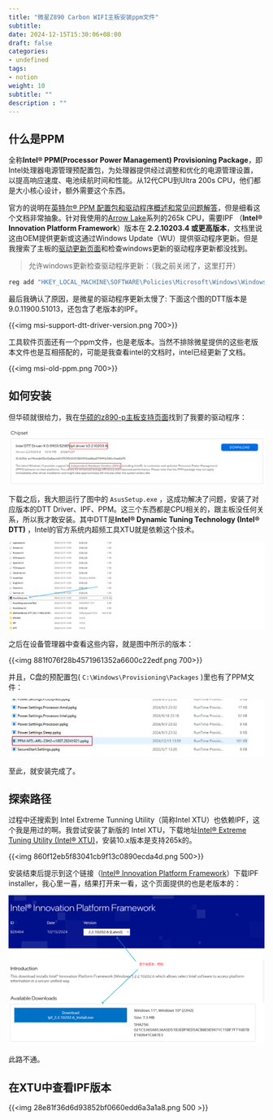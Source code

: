 ```yaml
---
title: "微星Z890 Carbon WIFI主板安装ppm文件"
subtitle:
date: 2024-12-15T15:30:06+08:00
draft: false
categories: 
- undefined
tags: 
- notion
weight: 10
subtitle: ""
description : ""
---
```


<!--more-->

## 什么是PPM

全称**Intel® PPM(Processor Power Management) Provisioning Package**，即Intel处理器电源管理预配置包，为处理器提供经过调整和优化的电源管理设置，以提高响应速度、电池续航时间和性能。从12代CPU到Ultra 200s CPU，他们都是大小核心设计，额外需要这个东西。

官方的说明在[英特尔® PPM 配置包和驱动程序概述和常见问题解答](https://www.intel.cn/content/www/cn/zh/support/articles/000100206/processors/processor-utilities-and-programs.html)，但是细看这个文档非常抽象。针对我使用的[Arrow Lake](https://www.intel.cn/content/www/cn/zh/ark/products/codename/225837/products-formerly-arrow-lake.html)系列的265k CPU，需要IPF （**Intel® Innovation Platform Framework**）版本在 **2.2.10203.4 或更高版本**，文档里说这由OEM提供更新或这通过Windows Update（WU）提供驱动程序更新。但是我搜索了主板的[驱动更新页面](https://www.msi.cn/Motherboard/MPG-Z890-CARBON-WIFI/support#driver)和检查windows更新的驱动程序更新都没找到。

> 允许windows更新检查驱动程序更新：（我之前关闭了，这里打开）

```bash
reg add "HKEY_LOCAL_MACHINE\SOFTWARE\Policies\Microsoft\Windows\WindowsUpdate" /v ExcludeWUDriversInQualityUpdate /t REG_DWORD /d 0 /f
```

最后我确认了原因，是微星的驱动程序更新太慢了: 下面这个图的DTT版本是9.0.11900.51013，还包含了老版本的IPF。

{{<img msi-support-dtt-driver-version.png 700>}}

工具软件页面还有一个ppm文件，也是老版本。当然不排除微星提供的这些老版本文件也是互相搭配的，可能是我查看intel的文档时，intel已经更新了文档。

{{<img msi-old-ppm.png 700>}}

## 如何安装

但华硕就很给力，我在[华硕的z890-p主板支持页面](https://www.asus.com/bt/motherboards-components/motherboards/prime/prime-z890-p/helpdesk_download?model2Name=PRIME-Z890-P)找到了我要的驱动程序：

![8e8208913a70ca6459da9ae2b03a674b.png](/img/8e8208913a70ca6459da9ae2b03a674b.png)

下载之后，我大胆运行了图中的 `AsusSetup.exe` ，这成功解决了问题，安装了对应版本的DTT Driver、IPF、PPM。这三个东西都是CPU相关的，跟主板没任何关系，所以我才敢安装。其中DTT是**Intel® Dynamic Tuning Technology (Intel® DTT)** ，Intel的官方系统内超频工具XTU就是依赖这个技术。

![696f3485731aa73dc213e8f4943b1d87.png](/img/696f3485731aa73dc213e8f4943b1d87.png)

之后在设备管理器中查看这些内容，就是图中所示的版本：

{{<img 881f076f28b4571961352a6600c22edf.png 700>}}

并且，C盘的预配置包( `C:\Windows\Provisioning\Packages` )里也有了PPM文件：

![e6f632a2dfed15334dd18bc35c634ea5.png](/img/e6f632a2dfed15334dd18bc35c634ea5.png)

至此，就安装完成了。

## 探索路径

过程中还搜索到 Intel Extreme Tunning Utility（简称Intel XTU）也依赖IPF，这个我是用过的啊。我尝试安装了新版的 Intel XTU，下载地址[Intel® Extreme Tuning Utility (Intel® XTU)](https://www.intel.com/content/www/us/en/download/17881/intel-extreme-tuning-utility-intel-xtu.html)，安装10.x版本是支持265k的。

{{<img 860f12eb5f83041cb9f13c0890ecda4d.png 500>}}

安装结束后提示到这个链接（[Intel® Innovation Platform Framework](https://www.intel.com/content/www/us/en/download/826464/intel-innovation-platform-framework.html)）下载IPF installer，我心里一喜，结果打开来一看，这个页面提供的也是老版本的：

![581ca5407be2820f83a44113741963dd.png](/img/581ca5407be2820f83a44113741963dd.png)

此路不通。

## 在XTU中查看IPF版本

{{<img 28e81f36d6d93852bf0660edd6a3a1a8.png 500 >}}
